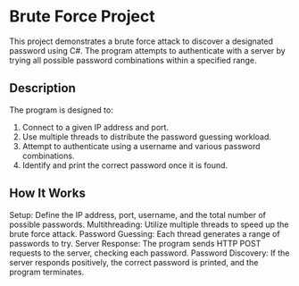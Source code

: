 # Brute Force Project
This project demonstrates a brute force attack to discover a designated password using C#. The program attempts to authenticate with a server by trying all possible password combinations within a specified range.

## Description
The program is designed to:
1. Connect to a given IP address and port.
2. Use multiple threads to distribute the password guessing workload.
3. Attempt to authenticate using a username and various password combinations.
4. Identify and print the correct password once it is found.

## How It Works
Setup: Define the IP address, port, username, and the total number of possible passwords.
Multithreading: Utilize multiple threads to speed up the brute force attack.
Password Guessing: Each thread generates a range of passwords to try.
Server Response: The program sends HTTP POST requests to the server, checking each password.
Password Discovery: If the server responds positively, the correct password is printed, and the program terminates.

